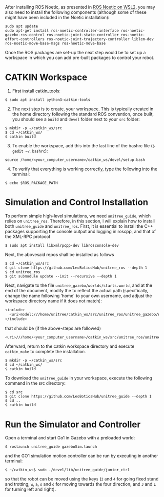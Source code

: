 After installing ROS Noetic, as presented in [ROS Noetic on WSL2](noetic_wsl.md), you may also need to install the following components (although some of these might have been included in the Noetic installation):

```
sudo apt update
sudo apt-get install ros-noetic-controller-interface ros-noetic-gazebo-ros-control ros-noetic-joint-state-controller ros-noetic-effort-controllers ros-noetic-joint-trajectory-controller liblcm-dev ros-noetic-move-base-msgs ros-noetic-move-base
```

Once the ROS packages are set-up the next step would be to set up a workspace in which you can add pre-built packages to control your robot.

# CATKIN Workspace
1.  First install catkin_tools:
```
$ sudo apt install python3-catkin-tools
```
2. The next step is to create, your workspace. This is typically created in the home directory following the standard ROS convention, once built, you should see a `build` and `devel` folder next to your `src` folder:
```console
$ mkdir -p ~/catkin_ws/src
$ cd ~/catkin_ws/
$ catkin build
```
3. To enable the workspace, add this into the last line of the bashrc file (`$ gedit ~/.bashrc`):
```
source /home/<your_computer_username>/catkin_ws/devel/setup.bash
```
4. To verify that everything is working correctly, type the following into the terminal:
```
$ echo $ROS_PACKAGE_PATH
```

# Simulation and Control Installation
To perform simple high-level simulations, we need `unitree_guide`, which relies on `unitree_ros`. Therefore, in this section, I will explain how to install both `unitree_guide` and `unitree_ros`. First, it is essential to install the C++ packages supporting the console output and logging in roscpp, and that of the XML-RPC protocol
```console
$ sudo apt install libxmlrpcpp-dev librosconsole-dev
```
Next, the abovesaid repos shall be installed as follows

```console
$ cd ~/catkin_ws/src
$ git clone https://github.com/LeoBoticsHub/unitree_ros --depth 1
$ cd unitree_ros
$ git submodule update --init --recursive --depth 1
```

Next, navigate to the file `unitree_gazebo/worlds/starts.world`, and at the end of the document, modify the <uri> to reflect the actual path (specifically, change the name following 'home' to your own username, and adjust the workspace directory name if it does not match):

```bash
<include>
  <uri>model:///home/unitree/catkin_ws/src/unitree_ros/unitree_gazebo/worlds/building_editor_models/stairs</uri>
</include>
```
that should be (if the above-steps are followed)

```bash
<uri>///home/<your_computer_username>/catkin_ws/src/unitree_ros/unitree_gazebo/worlds/building_editor_models/stairs</uri>
```

Afterward, return to the catkin workspace directory and execute `catkin_make` to complete the installation.
```console
$ mkdir -p ~/catkin_ws/src
$ cd ~/catkin_ws/
$ catkin build
```


To download the `unitree_guide` in your workspace, execute the following command in the src directory:
```console
$ cd src
$ git clone https://github.com/LeoBoticsHub/unitree_guide --depth 1
$ cd ..
$ catkin build
```

# Run the Simulator and Controller

Open a terminal and start Go1 in Gazebo with a preloaded world:
```console
$ roslaunch unitree_guide gazeboSim.launch
```

and the GO1 simulation motion controller can be run by executing in another terminal:
```console
$ ~/catkin_ws$ sudo ./devel/lib/unitree_guide/junior_ctrl
```
so that the robot can be moved using the keys (`2` and `4` for going fixed stand and trotting, `w`, `a`, `s` and `d` for moving towards the four direction, and `J` and `L` for turning left and right).



